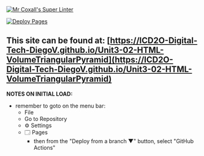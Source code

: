 
[![Mr Coxall's Super Linter](https://github.com/ICD2O-Digital-Tech-DiegoV/Unit3-02-HTML-VolumeTriangularPyramid/workflows/Mr%20Coxall's%20Super%20Linter/badge.svg)](https://github.com/ICD2O-Digital-Tech-DiegoV/Unit3-02-HTML-VolumeTriangularPyramid/actions)

[![Deploy Pages](https://github.com/ICD2O-Digital-Tech-DiegoV/Unit3-02-HTML-VolumeTriangularPyramid/workflows/Deploy%20Pages/badge.svg)](https://github.com/ICD2O-Digital-Tech-DiegoV/Unit3-02-HTML-VolumeTriangularPyramid/actions)

This site can be found at: [https://ICD2O-Digital-Tech-DiegoV.github.io/Unit3-02-HTML-VolumeTriangularPyramid](https://ICD2O-Digital-Tech-DiegoV.github.io/Unit3-02-HTML-VolumeTriangularPyramid)
---

**NOTES ON INITIAL LOAD:**
- remember to goto on the menu bar:
  - File
  - Go to Repository
  - ⚙ Settings
  - 🗔 Pages
    - then from the "Deploy from a branch ▼" button, select "GitHub Actions"
